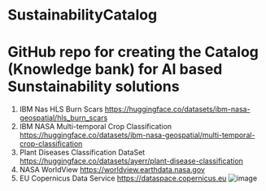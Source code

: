 # SustainabilityCatalog
# GitHub repo for creating the Catalog (Knowledge bank) for AI based Sunstainability solutions
1. IBM Nas HLS Burn Scars
https://huggingface.co/datasets/ibm-nasa-geospatial/hls_burn_scars
2. IBM NASA Multi-temporal Crop Classification
https://huggingface.co/datasets/ibm-nasa-geospatial/multi-temporal-crop-classification
3. Plant Diseases Classification DataSet
https://huggingface.co/datasets/ayerr/plant-disease-classification
4. NASA WorldView 
https://worldview.earthdata.nasa.gov
5. EU Copernicus Data Service
https://dataspace.copernicus.eu
![image](https://github.com/Enterprise-Neurosystem/Sustainability-Catalog/assets/94703633/a9efaffa-bbac-49cd-89be-96a32fe2bd7b)
